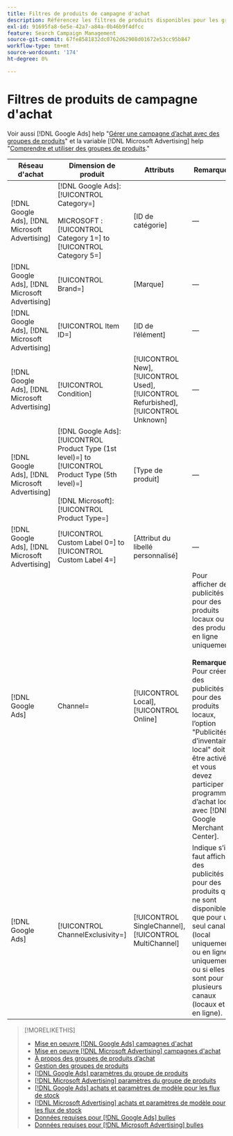 ```yaml
---
title: Filtres de produits de campagne d'achat
description: Référencez les filtres de produits disponibles pour les groupes de produits d’achats.
exl-id: 91695fa8-6e5e-42a7-a84a-0b46b9f4dfcc
feature: Search Campaign Management
source-git-commit: 67fe8581832dc0762d62908d01672e53cc95b847
workflow-type: tm+mt
source-wordcount: '174'
ht-degree: 0%

---
```


# Filtres de produits de campagne d&#39;achat

Voir aussi [!DNL Google Ads] help &quot;[Gérer une campagne d’achat avec des groupes de produits](https://support.google.com/google-ads/answer/6275317)&quot; et la variable [!DNL Microsoft Advertising] help &quot;[Comprendre et utiliser des groupes de produits](https://help.ads.microsoft.com/#apex/bae/en/56782).&quot;

| Réseau d&#39;achat | Dimension de produit | Attributs | Remarques |
|----|----|----|----|
| [!DNL Google Ads], [!DNL Microsoft Advertising] | [!DNL Google Ads]: [!UICONTROL Category=]<br><br>MICROSOFT : [!UICONTROL Category 1=] to [!UICONTROL Category 5=] | \[ID de catégorie\] | — |
| [!DNL Google Ads], [!DNL Microsoft Advertising] | [!UICONTROL Brand=] | \[Marque\] | — |
| [!DNL Google Ads], [!DNL Microsoft Advertising] | [!UICONTROL Item ID=] | \[ID de l’élément\] | — |
| [!DNL Google Ads], [!DNL Microsoft Advertising] | [!UICONTROL Condition] | [!UICONTROL New], [!UICONTROL Used], [!UICONTROL Refurbished], [!UICONTROL Unknown] | — |
| [!DNL Google Ads], [!DNL Microsoft Advertising] | [!DNL Google Ads]: [!UICONTROL Product Type (1st level)=] to [!UICONTROL Product Type (5th level)=]<br><br>[!DNL Microsoft]: [!UICONTROL Product Type=] | \[Type de produit\] | — |
| [!DNL Google Ads], [!DNL Microsoft Advertising] | [!UICONTROL Custom Label 0=] to [!UICONTROL Custom Label 4=] | \[Attribut du libellé personnalisé\] | — |
| [!DNL Google Ads] | Channel= | [!UICONTROL Local], [!UICONTROL Online] | Pour afficher des publicités pour des produits locaux ou des produits en ligne uniquement.<br><br><b>Remarque :</b> Pour créer des publicités pour des produits locaux, l’option &quot;Publicités d’inventaire local&quot; doit être activée et vous devez participer au programme d’achat local avec [!DNL Google Merchant Center]. |
| [!DNL Google Ads] | [!UICONTROL ChannelExclusivity=] | [!UICONTROL SingleChannel], [!UICONTROL MultiChannel] | Indique s’il faut afficher des publicités pour des produits qui ne sont disponibles que pour un seul canal (local uniquement ou en ligne uniquement) ou si elles le sont pour plusieurs canaux (locaux et en ligne). |

>[!MORELIKETHIS]
>
>* [Mise en oeuvre [!DNL Google Ads] campagnes d&#39;achat](/help/search-social-commerce/campaign-management/special-campaign-types/google-shopping-campaigns.md)
>* [Mise en oeuvre [!DNL Microsoft Advertising] campagnes d&#39;achat](/help/search-social-commerce/campaign-management/special-campaign-types/microsoft-shopping-campaigns.md)
>* [À propos des groupes de produits d’achat](product-group-about.md)
>* [Gestion des groupes de produits](product-group-manage.md)
>* [[!DNL Google Ads] paramètres du groupe de produits](/help/search-social-commerce/campaign-management/campaigns/product-group-settings-google.md)
>* [[!DNL Microsoft Advertising] paramètres du groupe de produits](/help/search-social-commerce/campaign-management/campaigns/product-group-settings-microsoft.md)
>* [[!DNL Google Ads] achats et paramètres de modèle pour les flux de stock](/help/search-social-commerce/campaign-management/inventory-feeds/ad-templates/template-google-shopping.md)
>* [[!DNL Microsoft Advertising] achats et paramètres de modèle pour les flux de stock](/help/search-social-commerce/campaign-management/inventory-feeds/ad-templates/template-microsoft-shopping.md)
>* [Données requises pour [!DNL Google Ads] bulles](/help/search-social-commerce/campaign-management/bulksheets/bulksheet-data-formats/bulksheet-data-google.md)
>* [Données requises pour [!DNL Microsoft Advertising] bulles](/help/search-social-commerce/campaign-management/bulksheets/bulksheet-data-formats/bulksheet-data-microsoft.md)
